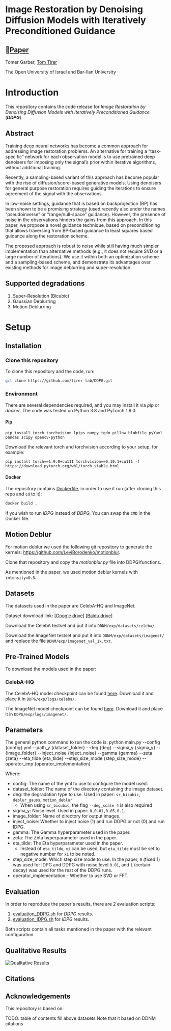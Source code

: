 # Image Restoration by Denoising Diffusion Models with Iteratively Preconditioned Guidance

## 📖[**Paper**](https://arxiv.org/pdf/2312.16519.pdf)

Tomer Garber, [Tom Tirer](https://scholar.google.com/citations?user=_6bZV20AAAAJ)

The Open University of Israel and Bar-Ilan University

# Introduction

This repository contains the code release for *Image Restoration by Denoising Diffusion Models with Iteratively
Preconditioned Guidance* (***DDPG***).

## Abstract

Training deep neural networks has become a common approach for addressing image restoration problems. An alternative for
training a “task-specific” network for each observation model is to use pretrained deep denoisers for imposing only the
signal’s prior within iterative algorithms, without additional training.

Recently, a sampling-based variant of this approach has become popular with the rise of diffusion/score-based generative
models.
Using denoisers for general purpose restoration requires guiding the iterations to ensure agreement of the signal with
the observations.

In low-noise settings, guidance that is based on backprojection (BP) has been shown to be a promising strategy
(used recently also under the names “pseudoinverse” or “range/null-space” guidance). However, the presence of noise in
the observations hinders the gains from this approach. In this paper, we propose a novel guidance technique,
based on preconditioning that allows traversing from BP-based guidance to least squares based guidance along the
restoration scheme.

The proposed approach is robust to noise while still having much simpler implementation than alternative methods
(e.g., it does not require SVD or a large number of iterations). We use it within both an optimization scheme and a
sampling-based scheme, and demonstrate its advantages over existing methods for image deblurring and super-resolution.

## Supported degradations

1. Super-Resolution (Bicubic)
2. Gaussian Deblurring
3. Motion Deblurring

# Setup

## Installation

### Clone this repository

To clone this repository and the code, run:

```bash
git clone https://github.com/tirer-lab/DDPG.git

```

### Environment

There are several dependencies required, and you may install it via *pip* or *docker*.
The code was tested on Python 3.8 and PyTorch 1.9.0.

#### Pip

```
pip install torch torchvision lpips numpy tqdm pillow blobfile pyYaml pandas scipy opencv-python 
```

Download the relevant torch and torchvision according to your setup, for example:

```
pip install torch==1.9.0+cu111 torchvision==0.10.1+cu111 -f https://download.pytorch.org/whl/torch_stable.html

```

#### Docker

The repository contains [Dockerfile](Dockerfile), in order to use it run (after cloning this repo and `cd` to it):

```bash
docker build .
```

If you wish to run *IDPG* instead of *DDPG*, You can swap the `CMD` in the Docker file.

## Motion Deblur

For motion deblur we used the following git repository to generate the
kernels: https://github.com/LeviBorodenko/motionblur.

Clone that repository and copy the *motionblur.py* file into DDPG/functions.

As mentioned in the paper, we used motion deblur kernels with `intensity=0.5`.

## Datasets

The datasets used in the paper are CelebA-HQ and ImageNet.

Dataset download
link: [[Google drive](https://drive.google.com/drive/folders/1cSCTaBtnL7OIKXT4SVME88Vtk4uDd_u4?usp=sharing)] [[Baidu drive](https://pan.baidu.com/s/1tQaWBqIhE671v3rrB-Z2mQ?pwd=twq0)]

Download the CelebA testset and put it into `DDNM/exp/datasets/celeba/`.

Download the ImageNet testset and put it into `DDNM/exp/datasets/imagenet/` and replace the
file `DDNM/exp/imagenet_val_1k.txt`.

## Pre-Trained Models

To download the models used in the paper:

### CelebA-HQ

The CelebA-HQ model checkpoint can be
found [here](https://drive.google.com/file/d/1wSoA5fm_d6JBZk4RZ1SzWLMgev4WqH21/view?usp=share_link).
Download it and place it in `DDPG/exp/logs/celeba/`.

The ImageNet model checkpoint can be
found [here](https://openaipublic.blob.core.windows.net/diffusion/jul-2021/256x256_diffusion_uncond.pt).
Download it and place it in `DDPG/exp/logs/imagenet/`.

## Parameters

The general python command to run the code is:
python main.py --config {config}.yml --path_y {dataset_folder} --deg {deg} --sigma_y {sigma_y} 
-i {image_folder} --inject_noise {inject_noise} --gamma {gamma} --zeta {zeta} --eta_tilde {eta_tilde} 
--step_size_mode {step_size_mode} --operator_imp {operator_implementation}

Where:

- config: The name of the yml to use to configure the model used.
- dataset_folder: The name of the directory containing the image dataset.
- deg: the degradation type to use. Used in paper: `sr_bicubic`, `deblur_gauss`, `motion_deblur`
    - When using `sr_bicubic`, the flag `--deg_scale 4` is also required
- sigma_y: Noise level. Used in paper: `0,0.01,0.05,0.1`.
- image_folder: Name of directory for output images.
- inject_noise: Whether to inject noise (1) and run DDPG or not (0) and run IDPG.
- gamma: The Gamma hyperparameter used in the paper.
- zeta: The Zeta hyperparameter used in the paper.
- eta_tilde: The Eta hyperparameter used in the paper.
    - Instead of `eta_tilde`, `xi` can be used, but `eta_tilde` must be set to negative number for `xi` to be noted.
- step_size_mode: Which step size mode to use. In the paper, `0` (fixed 1) was used for IDPG and DDPG with noise level
  `0.01`, and `1` (certain decay) was used for the rest of the DDPG runs.
- operator_implementation - Whether to use SVD or FFT.

## Evaluation

In order to reproduce the paper's results, there are 2 evaluation scripts:

1. [evaluation_DDPG.sh](evaluation_DDPG.sh) for *DDPG* results.
2. [evaluation_IDPG.sh](evaluation_IDPG.sh) for *IDPG* results.

Both scripts contain all tasks mentioned in the paper with the relevant configuration.

## Qualitative Results
![Qualitative Results](figs/qualitative_results.png)

## Citations

## Acknowledgements

This repository is based on:

TODO:
table of contents
fill above
datasets
Note that it based on DDNM
citations




